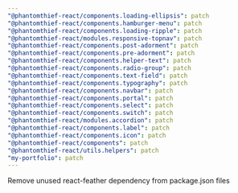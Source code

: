 ```yaml
---
"@phantomthief-react/components.loading-ellipsis": patch
"@phantomthief-react/components.hamburger-menu": patch
"@phantomthief-react/components.loading-ripple": patch
"@phantomthief-react/modules.responsive-topnav": patch
"@phantomthief-react/components.post-adorment": patch
"@phantomthief-react/components.pre-adorment": patch
"@phantomthief-react/components.helper-text": patch
"@phantomthief-react/components.radio-group": patch
"@phantomthief-react/components.text-field": patch
"@phantomthief-react/components.typography": patch
"@phantomthief-react/components.navbar": patch
"@phantomthief-react/components.portal": patch
"@phantomthief-react/components.select": patch
"@phantomthief-react/components.switch": patch
"@phantomthief-react/modules.accordion": patch
"@phantomthief-react/components.label": patch
"@phantomthief-react/components.icon": patch
"@phantomthief-react/components": patch
"@phantomthief-react/utils.helpers": patch
"my-portfolio": patch
---
```


Remove unused react-feather dependency from package.json files
